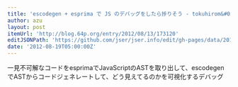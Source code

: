 ```yaml
---
title: 'escodegen + esprima で JS のデバッグをしたら捗りそう - tokuhirom&#039;s blog.'
author: azu
layout: post
itemUrl: 'http://blog.64p.org/entry/2012/08/13/173120'
editJSONPath: 'https://github.com/jser/jser.info/edit/gh-pages/data/2012/08/index.json'
date: '2012-08-19T05:00:00Z'
---
```

一見不可解なコードをesprimaでJavaScriptのASTを取り出して、escodegen でASTからコードジェネレートして、どう見えてるのかを可視化するデバッグ
